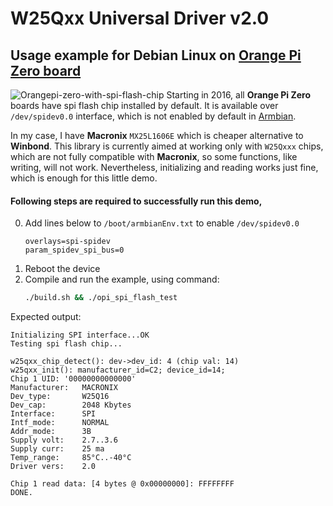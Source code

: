 # W25Qxx Universal Driver v2.0
## Usage example for Debian Linux on [Orange Pi Zero board](http://www.orangepi.org/html/hardWare/computerAndMicrocontrollers/details/Orange-Pi-Zero.html)
![Orangepi-zero-with-spi-flash-chip](http://www.orangepi.org/img/computersAndMmicrocontrollers/Zero/Rectangle%20641.png) 
Starting in 2016, all **Orange Pi Zero** boards have spi flash chip installed by default.
It is available over `/dev/spidev0.0` interface, which is not enabled by default in [Armbian](https://www.armbian.com/orange-pi-zero/).

In my case, I have **Macronix** `MX25L1606E` which is cheaper alternative to **Winbond**.
This library is currently aimed at working only with `W25Qxxx` chips, which are not fully compatible with **Macronix**, so some functions, like writing, will not work.
Nevertheless, initializing and reading works just fine, which is enough for this little demo.

#### Following steps are required to successfully run this demo,


0. Add lines below to `/boot/armbianEnv.txt` to enable `/dev/spidev0.0` 
    ```
    overlays=spi-spidev
    param_spidev_spi_bus=0
    ```
0. Reboot the device
0. Compile and run the example, using command:
    ``` bash
    ./build.sh && ./opi_spi_flash_test
    ```
Expected output:
```
Initializing SPI interface...OK
Testing spi flash chip...

w25qxx_chip_detect(): dev->dev_id: 4 (chip val: 14)
w25qxx_init(): manufacturer_id=C2; device_id=14;
Chip 1 UID: '00000000000000'
Manufacturer:   MACRONIX
Dev_type:       W25Q16
Dev_cap:        2048 Kbytes
Interface:      SPI
Intf_mode:      NORMAL
Addr_mode:      3B
Supply volt:    2.7..3.6
Supply curr:    25 ma
Temp_range:     85°C..-40°C
Driver vers:    2.0

Chip 1 read data: [4 bytes @ 0x00000000]: FFFFFFFF
DONE.
```
